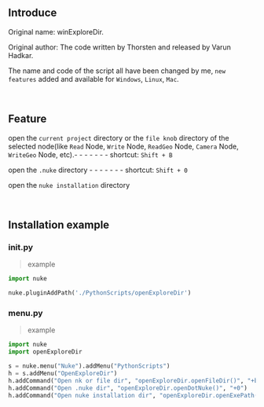 ## Introduce

Original name: winExploreDir. 

Original author: The code written by Thorsten and released by Varun Hadkar.

The name and code of the script all have been changed by me, `new features` added and available for `Windows`, `Linux`, `Mac`.

<br />

## Feature 

open the `current project` directory or the `file knob` directory of the selected node(like `Read` Node, `Write` Node, `ReadGeo` Node, `Camera` Node, `WriteGeo` Node, etc).- - - - - - - shortcut: `Shift + B`

open the `.nuke` directory - - - - - - - shortcut: `Shift + 0`

open the `nuke installation` directory

<br />

## Installation example
### init.py
> example
```python
import nuke

nuke.pluginAddPath('./PythonScripts/openExploreDir')
```

### menu.py
> example
```python
import nuke
import openExploreDir

s = nuke.menu("Nuke").addMenu("PythonScripts")
h = s.addMenu("OpenExploreDir")
h.addCommand("Open nk or file dir", "openExploreDir.openFileDir()", "+b")
h.addCommand("Open .nuke dir", "openExploreDir.openDotNuke()", "+0")
h.addCommand("Open nuke installation dir", "openExploreDir.openExePath()")
```
